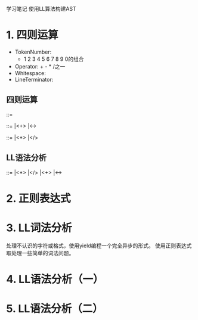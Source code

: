 学习笔记
使用LL算法构建AST

# 1. 四则运算
* TokenNumber:
   * 1 2 3 4 5 6 7 8 9 0的组合
* Operator: + - * /之一
* Whitespace: <SP>
* LineTerminator: <LF><CR>

## 四则运算
<Expression>::=
    <AdditiveEcpression><EOF>

<AdditiveExpression>::=
    <MultiplicativeExpression>
    |<AdditiveExpression><+><MultiplicativeExpression>
    |<AdditiveExpression><-><MultiplicativeExpression>

<MultiplicativeExpression>::=
    <Number>
    |<MultiplicativeExpression><*><Number>
    |<MultiplicativeExpression></><Number>

## LL语法分析

<AdditiveExpression>::=
    <Number>
    |<MultiplicativeExpression><*><Number>
    |<MultiplicativeExpression></><Number>
    |<AdditiveExpression><+><MultiplicativeExpression>
    |<AdditiveExpression><-><MultiplicativeExpression>

# 2. 正则表达式

# 3. LL词法分析
处理不认识的字符或格式，使用yield编程一个完全异步的形式。
使用正则表达式取处理一些简单的词法问题。

# 4. LL语法分析（一）

# 5. LL语法分析（二）